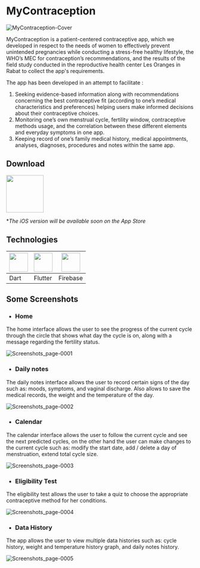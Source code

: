 # MyContraception
![MyContraception-Cover](https://user-images.githubusercontent.com/60849617/200415719-93f343c9-4014-4766-9e1e-1663f2852ce5.jpeg)

MyContraception is a patient-centered contraceptive app, which we developed in respect to the needs of women to effectively prevent unintended pregnancies while conducting a stress-free healthy lifestyle, the WHO’s MEC for contraception’s recommendations, and the results of the field study conducted in the reproductive health center Les Oranges in Rabat to collect the app's requirements.

The app has been developed in an attempt to facilitate : 
1. Seeking evidence-based information along with recommendations concerning the best contraceptive fit (according to one’s medical characteristics and preferences) helping users make informed decisions about their contraceptive choices.
2. Monitoring one’s own menstrual cycle, fertility window, contraceptive methods usage, and the correlation between these different elements and everyday symptoms in one app.
3. Keeping record of one’s family medical history, medical appointments, analyses, diagnoses, procedures and notes within the same app.

## Download
[<img height="100" src="https://user-images.githubusercontent.com/60849617/200421409-56f55d8e-7746-47a0-bbda-d3af7cc85e63.png">](https://play.google.com/store/apps/details?id=com.mycontraception.myapplication)

**The iOS version will be available soon on the App Store*

## Technologies

| [<img height="50" src="https://user-images.githubusercontent.com/25181517/186150304-1568ffdf-4c62-4bdc-9cf1-8d8efcea7c5b.png">](https://dart.dev/) | [<img height="50" src="https://user-images.githubusercontent.com/25181517/186150365-da1eccce-6201-487c-8649-45e9e99435fd.png">](https://flutter.dev/) | [<img height="50" src="https://user-images.githubusercontent.com/25181517/189716855-2c69ca7a-5149-4647-936d-780610911353.png">](https://firebase.google.com/)
----- | ----- | -----
Dart | Flutter | Firebase

## Some Screenshots

- ### Home
The home interface allows the user to see the progress of the current cycle through the circle that shows what day the cycle is on, along with a message regarding the fertility status.

![Screenshots_page-0001](https://user-images.githubusercontent.com/60849617/200428511-4f59aa5e-2422-43d1-80b2-c60e498618c6.jpg)

- ### Daily notes
The daily notes interface allows the user to record certain signs of the day such as: moods, symptoms, and vaginal discharge. Also allows to save the medical records, the weight and the temperature of the day. 

![Screenshots_page-0002](https://user-images.githubusercontent.com/60849617/200428855-4118a6df-b265-45cb-872e-6560922ecab2.jpg)


- ### Calendar
The calendar interface allows the user to follow the current cycle and see the next predicted cycles, on the other hand the user can make changes to the current cycle such as: modify the start date, add / delete a day of menstruation, extend total cycle size.

![Screenshots_page-0003](https://user-images.githubusercontent.com/60849617/200428954-43db389c-2fef-4e1a-b8fe-c54bf4452700.jpg)


- ### Eligibility Test
The eligibility test allows the user to take a quiz to choose the appropriate contraceptive method for her conditions.

![Screenshots_page-0004](https://user-images.githubusercontent.com/60849617/200429015-112afbea-6cd3-4848-98a9-d3d9b7cc8afa.jpg)

- ### Data History
The app allows the user to view multiple data histories such as: cycle history, weight and temperature history graph, and daily notes history.

![Screenshots_page-0005](https://user-images.githubusercontent.com/60849617/200429071-847508c2-da54-4835-aaaa-a97667cb3ee0.jpg)
